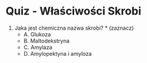  # Quiz - Właściwości Skrobi
1. Jaka jest chemiczna nazwa skrobi? * (zaznacz)
    - A. Glukoza
    - B. Maltodekstryna
    - C. Amylaza
    - D. Amylopektyna i amyloza
